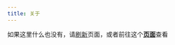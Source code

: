```yaml
---
title: 关于
---
```

<span id="message"></span>
<script src="https://cdn.jsdelivr.net/npm/marked/marked.min.js"></script>
<script>
  var isLoading = false;
  function decodeBase64(base64) {
    const text = atob(base64);
    const length = text.length;
    const bytes = new Uint8Array(length);
    for (let i = 0; i < length; i++) {
      bytes[i] = text.charCodeAt(i);
    }
    const decoder = new TextDecoder();
    return decoder.decode(bytes);
  }
  async function loadReadme() {
    if (isLoading) {
      return;
    }
    try {
      isLoading = true;
      const message = document.getElementById("message");
      message.textContent = "正在从 GitHub 拉取信息，请坐和放宽";
      const response = await fetch("https://api.github.com/repos/wherewhere/wherewhere/readme");
      if (response.ok) {
        message.textContent = "拉取成功，正在解析";
        const json = await response.json();
        const content = json.content;
        if (typeof(content) == "string" && content.length > 0) {
          message.textContent = "解析成功";
          document.getElementById("readme").innerHTML = marked.parse(decodeBase64(content));
          message.remove();
          return;
        }
      }
    }
    catch {
    }
    finally {
      isLoading = false;
    }
    message.textContent = "拉取失败，即将跳转到 GitHub 页面";
    location.href = "https://wherewhere.github.io/wherewhere"
  }
</script>
<div id="readme">如果这里什么也没有，请<a href="javascript:loadReadme();">刷新</a>页面，或者前往这个<a href="https://wherewhere.github.io/wherewhere"><b>页面</b></a>查看</div>
<script>loadReadme();</script>
